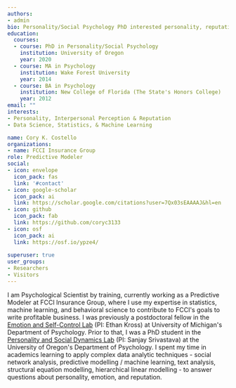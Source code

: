 ```yaml
---
authors:
- admin
bio: Personality/Social Psychology PhD interested personality, reputation, and social networks in offline and online environments.
education:
  courses:
  - course: PhD in Personality/Social Psychology
    institution: University of Oregon
    year: 2020
  - course: MA in Psychology
    institution: Wake Forest University
    year: 2014
  - course: BA in Psychology
    institution: New College of Florida (The State's Honors College)
    year: 2012
email: ""
interests:
- Personality, Interpersonal Perception & Reputation
- Data Science, Statistics, & Machine Learning

name: Cory K. Costello
organizations:
- name: FCCI Insurance Group
role: Predictive Modeler
social:
- icon: envelope
  icon_pack: fas
  link: '#contact'
- icon: google-scholar
  icon_pack: ai
  link: https://scholar.google.com/citations?user=7Qx03sEAAAAJ&hl=en
- icon: github
  icon_pack: fab
  link: https://github.com/coryc3133
- icon: osf
  icon_pack: ai
  link: https://osf.io/ypze4/
  
superuser: true
user_groups:
- Researchers
- Visitors
---
```


I am Psychological Scientist by training, currently working as a Predictive Modeler at FCCI Insurance Group, where I use my expertise in statistics, machine learning, and behavioral science to contribute to FCCI's goals to write profitable business. I was previously a postdoctoral fellow in the [Emotion and Self-Control Lab](http://selfcontrol.psych.lsa.umich.edu/) (PI: Ethan Kross) at University of Michigan's Department of Psychology. Prior to that, I was a PhD student in the [Personality and Social Dynamics Lab](https://psdlab.uoregon.edu/) (PI: Sanjay Srivastava) at the University of Oregon's Department of Psychology. I spent my time in academics learning to apply complex data analytic techniques - social network analysis, predictive modelling / machine learning, text analysis, structural equation modelling, hierarchical linear modelling - to answer questions about personality, emotion, and reputation.